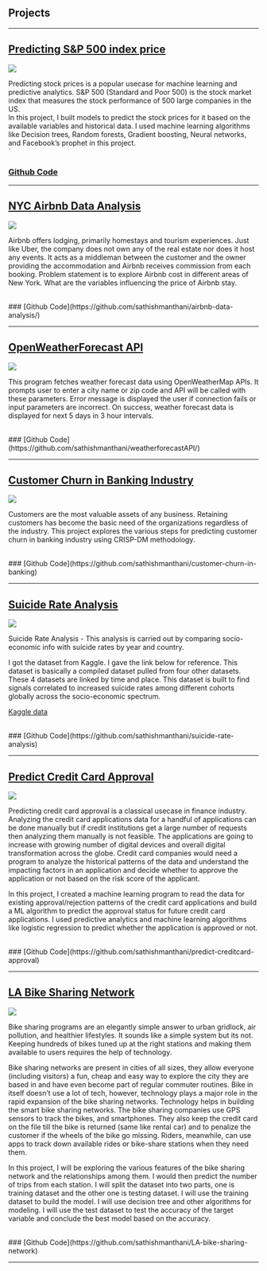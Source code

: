 ## Projects

---

## [Predicting S&P 500 index price](/predict-sp500-index)
<img src="images/stock_market.jpg?raw=true"/>

Predicting stock prices is a popular usecase for machine learning and predictive analytics.
S&P 500 (Standard and Poor 500) is the stock market index that measures the stock performance of 500 large companies in the US. <br>
In this project, I built models to predict the stock prices for it based on the available variables and historical data.
I used machine learning algorithms like Decision trees, Random forests, Gradient boosting, Neural networks, and Facebook’s prophet in this project. <br>
`
 <br>
### [Github Code](https://github.com/sathishmanthani/predict-sp500-index)

---
## [NYC Airbnb Data Analysis](https://github.com/sathishmanthani/airbnb-data-analysis)
<img src="images/airbnb.jpg?raw=true"/> <br>

Airbnb offers lodging, primarily homestays and tourism experiences. Just like Uber, the company does not own any of the real estate nor does it host any events. 
It acts as a middleman between the customer and the owner providing the accommodation and Airbnb receives commission from each booking.
Problem statement is to explore Airbnb cost in different areas of New York. What are the variables influencing the price of Airbnb stay. <br>

 <br>
### [Github Code](https://github.com/sathishmanthani/airbnb-data-analysis/)

---
## [OpenWeatherForecast API](/weatherforecastAPI/)
<img src="images/weather.png?raw=true"/> <br>

This program fetches weather forecast data using OpenWeatherMap APIs.
It prompts user to enter a city name or zip code and API will be called with these parameters.
Error message is displayed the user if connection fails or input parameters are incorrect.
On success, weather forecast data is displayed for next 5 days in 3 hour intervals. <br>

 <br>
### [Github Code](https://github.com/sathishmanthani/weatherforecastAPI/)

---

## [Customer Churn in Banking Industry](/customer-churn-in-banking/)
<img src="images/customer.jpg?raw=true"/> <br>

Customers are the most valuable assets of any business. Retaining customers has become the basic need of the organizations regardless of the industry. This project explores the various steps for predicting customer churn in banking industry using CRISP-DM methodology.<br>


 <br>
### [Github Code](https://github.com/sathishmanthani/customer-churn-in-banking)

---
## [Suicide Rate Analysis](/suicide-rate-analysis/)

<img src="images/datamining.png?raw=true"/> <br>

Suicide Rate Analysis - This analysis is carried out by comparing socio-economic info with suicide rates by year and country.

I got the dataset from Kaggle. I gave the link below for reference.
This dataset is basically a compiled dataset pulled from four other datasets. These 4 datasets are linked by time and place. This dataset is built to find signals correlated to increased suicide rates among different cohorts globally across the socio-economic spectrum.<br>

[Kaggle data](https://www.kaggle.com/russellyates88/suicide-rates-overview-1985-to-2016)

 <br>
### [Github Code](https://github.com/sathishmanthani/suicide-rate-analysis)

---
## [Predict Credit Card Approval](/predict-creditcard-approval/)

<img src="images/creditcard.png?raw=true"/> <br>


Predicting credit card approval is a classical usecase in finance industry. Analyzing the credit card applications data for a handful of applications can be done manually but if credit institutions get a large number of requests then analyzing them manually is not feasible. The applications are going to increase with growing number of digital devices and overall digital transformation across the globe. Credit card companies would need a program to analyze the historical patterns of the data and understand the impacting factors in an application and decide whether to approve the application or not based on the risk score of the applicant.

In this project, I created a machine learning program to read the data for existing approval/rejection patterns of the credit card applications and build a ML algorithm to predict the approval status for future credit card applications. I used predictive analytics and machine learning algorithms like logistic regression to predict whether the application is approved or not.


 <br>
### [Github Code](https://github.com/sathishmanthani/predict-creditcard-approval)

---
## [LA Bike Sharing Network](/LA-bike-sharing-network/)

<img src="images/bikesharing.png?raw=true"/> <br>

Bike sharing programs are an elegantly simple answer to urban gridlock, air pollution, and healthier lifestyles. It sounds like a simple system but its not. Keeping hundreds of bikes tuned up at the right stations and making them available to users requires the help of technology.

Bike sharing networks are present in cities of all sizes, they allow everyone (including visitors) a fun, cheap and easy way to explore the city they are based in and have even become part of regular commuter routines. Bike in itself doesn’t use a lot of tech, however, technology plays a major role in the rapid expansion of the bike sharing networks. Technology helps in building the smart bike sharing networks. The bike sharing companies use GPS sensors to track the bikes, and smartphones. They also keep the credit card on the file till the bike is returned (same like rental car) and to penalize the customer if the wheels of the bike go missing. Riders, meanwhile, can use apps to track down available rides or bike-share stations when they need them.

In this project, I will be exploring the various features of the bike sharing network and the relationships among them. I would then predict the number of trips from each station. I will split the dataset into two parts, one is training dataset and the other one is testing dataset. I will use the training dataset to build the model. I will use decision tree and other algorithms for modeling. I will use the test dataset to test the accuracy of the target variable and conclude the best model based on the accuracy.


 <br>
### [Github Code](https://github.com/sathishmanthani/LA-bike-sharing-network)


---
<!-- Remove above link if you don't want to attibute -->
